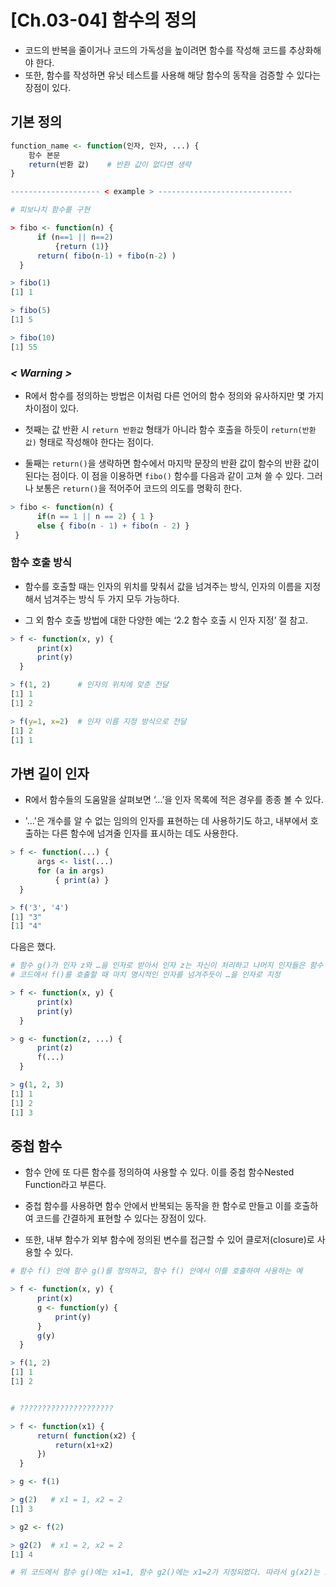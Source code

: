 # [Ch.03-04] 함수의 정의

- 코드의 반복을 줄이거나 코드의 가독성을 높이려면 함수를 작성해 코드를 추상화해야 한다.
- 또한, 함수를 작성하면 유닛 테스트를 사용해 해당 함수의 동작을 검증할 수 있다는 장점이 있다. 



## 기본 정의

```R
function_name <- function(인자, 인자, ...) {
    함수 본문
    return(반환 값)	# 반환 값이 없다면 생략
}

-------------------- < example > ------------------------------

# 피보나치 함수를 구현

> fibo <- function(n) {
      if (n==1 || n==2)
          {return (1)}
      return( fibo(n-1) + fibo(n-2) )
  }

> fibo(1)
[1] 1

> fibo(5)
[1] 5

> fibo(10)
[1] 55
```



### *< Warning >*

- R에서 함수를 정의하는 방법은 이처럼 다른 언어의 함수 정의와 유사하지만 몇 가지 차이점이 있다.

- 첫째는 값 반환 시 `return 반환값` 형태가 아니라 함수 호출을 하듯이 `return(반환값)` 형태로 작성해야 한다는 점이다.
- 둘째는 `return()`을 생략하면 함수에서 마지막 문장의 반환 값이 함수의 반환 값이 된다는 점이다. 이 점을 이용하면 `fibo()` 함수를 다음과 같이 고쳐 쓸 수 있다. 그러나 보통은 `return()`을 적어주어 코드의 의도를 명확히 한다.

```R
> fibo <- function(n) {
      if(n == 1 || n == 2) { 1 }
      else { fibo(n - 1) + fibo(n - 2) }
 }
```



### 함수 호출 방식

- 함수를 호출할 때는 인자의 위치를 맞춰서 값을 넘겨주는 방식, 인자의 이름을 지정해서 넘겨주는 방식 두 가지 모두 가능하다.

- 그 외 함수 호출 방법에 대한 다양한 예는 ‘2.2 함수 호출 시 인자 지정’ 절 참고.

```R
> f <- function(x, y) {
      print(x)
      print(y)
  }

> f(1, 2)      # 인자의 위치에 맞춘 전달
[1] 1
[1] 2

> f(y=1, x=2)  # 인자 이름 지정 방식으로 전달
[1] 2
[1] 1
```



## 가변 길이 인자

- R에서 함수들의 도움말을 살펴보면 ‘…’을 인자 목록에 적은 경우를 종종 볼 수 있다.

- '…'은 개수를 알 수 없는 임의의 인자를 표현하는 데 사용하기도 하고, 내부에서 호출하는 다른 함수에 넘겨줄 인자를 표시하는 데도 사용한다.

```R
> f <- function(...) {
      args <- list(...)
      for (a in args)
          { print(a) }
  }

> f('3', '4')
[1] "3"
[1] "4"
```

다음은 했다.

```R
# 함수 g()가 인자 z와 …을 인자로 받아서 인자 z는 자신이 처리하고 나머지 인자들은 함수 f로 넘겨 처리하는 예시.
# 코드에서 f()를 호출할 때 마치 명시적인 인자를 넘겨주듯이 …을 인자로 지정

> f <- function(x, y) {
      print(x)
      print(y)
  }

> g <- function(z, ...) {
      print(z)
      f(...)
  }

> g(1, 2, 3)
[1] 1
[1] 2
[1] 3
```



## 중첩 함수

- 함수 안에 또 다른 함수를 정의하여 사용할 수 있다. 이를 중첩 함수Nested Function라고 부른다.

- 중첩 함수를 사용하면 함수 안에서 반복되는 동작을 한 함수로 만들고 이를 호출하여 코드를 간결하게 표현할 수 있다는 장점이 있다.
- 또한, 내부 함수가 외부 함수에 정의된 변수를 접근할 수 있어 클로저(closure)로 사용할 수 있다.

```R
# 함수 f() 안에 함수 g()를 정의하고, 함수 f() 안에서 이를 호출하여 사용하는 예

> f <- function(x, y) {
      print(x)
      g <- function(y) {
          print(y)
      }
      g(y)
  }

> f(1, 2)
[1] 1
[1] 2


# ?????????????????????

> f <- function(x1) {
      return( function(x2) {
          return(x1+x2)
      })
  }

> g <- f(1)

> g(2)   # x1 = 1, x2 = 2
[1] 3

> g2 <- f(2)

> g2(2)  # x1 = 2, x2 = 2
[1] 4

# 위 코드에서 함수 g()에는 x1=1, 함수 g2()에는 x1=2가 지정되었다. 따라서 g(x2)는 1 + x2를, g2(x2)는 2 + x2를 계산한다.
```

